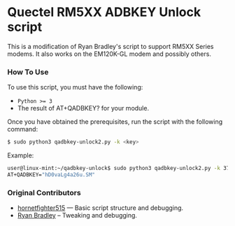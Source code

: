 # Quectel RM5XX ADBKEY Unlock script

This is a modification of Ryan Bradley's script to support RM5XX Series modems. It also works on the EM120K-GL modem and possibly others.

### How To Use

To use this script, you must have the following:

* `Python >= 3`
* The result of AT+QADBKEY? for your module.


Once you have obtained the prerequisites, run the script with the following command:

```sh
$ sudo python3 qadbkey-unlock2.py -k <key>
```

Example:

```sh
user@linux-mint:~/qadbkey-unlock$ sudo python3 qadbkey-unlock2.py -k 37677100
AT+QADBKEY="hD0vaLg4a26u.SM"

```

### Original Contributors

* [hornetfighter515](https://github.com/hornetfighter515) — Basic script structure and debugging.
* [Ryan Bradley](https://github.com/rbradley0) – Tweaking and debugging.
